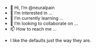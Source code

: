 - 👋 Hi, I’m @neuralpain
- 👀 I’m interested in ...
- 🌱 I’m currently learning ...
- 💞️ I’m looking to collaborate on ...
- 📫 How to reach me ...

<!---
neuralpain/neuralpain is a ✨ special ✨ repository because its `README.md` (this file) appears on your GitHub profile.
You can click the Preview link to take a look at your changes.
--->

- I like the defaults just the way they are.
